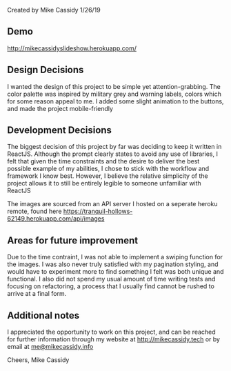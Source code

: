 Created by Mike Cassidy
1/26/19

## Demo

http://mikecassidyslideshow.herokuapp.com/

## Design Decisions

I wanted the design of this project to be simple yet attention-grabbing. The color palette was inspired by military grey and warning labels, colors which for some reason appeal to me. I added some slight animation to the buttons, and made the project mobile-friendly

## Development Decisions

The biggest decision of this project by far was deciding to keep it written in ReactJS. Although the prompt clearly states to avoid any use of libraries, I felt that given the time constraints and the desire to deliver the best possible example of my abilities, I chose to stick with the workflow and framework I know best. However, I believe the relative simplicity of the project allows it to still be entirely legible to someone unfamiliar with ReactJS

The images are sourced from an API server I hosted on a seperate heroku remote, found here https://tranquil-hollows-62149.herokuapp.com/api/images

## Areas for future improvement

Due to the time contraint, I was not able to implement a swiping function for the images. I was also never truly satisfied with my pagination styling, and would have to experiment more to find something I felt was both unique and functional. I also did not spend my usual amount of time writing tests and focusing on refactoring, a process that I usually find cannot be rushed to arrive at a final form.


## Additional notes

I appreciated the opportunity to work on this project, and can be reached for further information through my website at http://mikecassidy.tech or by email at me@mikecassidy.info

Cheers,
Mike Cassidy
